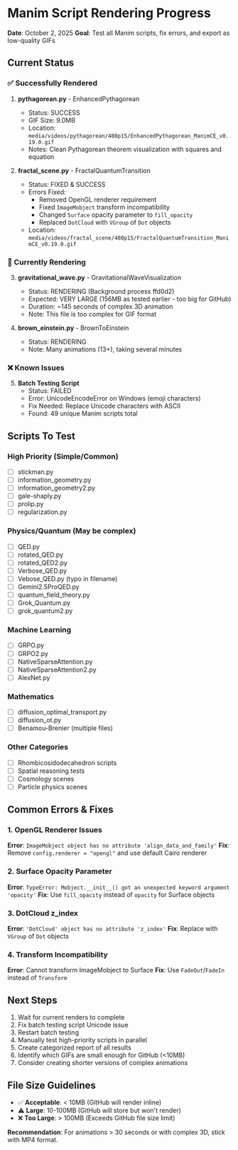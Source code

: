 # Manim Script Rendering Progress

**Date**: October 2, 2025
**Goal**: Test all Manim scripts, fix errors, and export as low-quality GIFs

## Current Status

### ✅ Successfully Rendered

1. **pythagorean.py** - EnhancedPythagorean
   - Status: SUCCESS
   - GIF Size: 9.0MB
   - Location: `media/videos/pythagorean/480p15/EnhancedPythagorean_ManimCE_v0.19.0.gif`
   - Notes: Clean Pythagorean theorem visualization with squares and equation

2. **fractal_scene.py** - FractalQuantumTransition
   - Status: FIXED & SUCCESS
   - Errors Fixed:
     - Removed OpenGL renderer requirement
     - Fixed `ImageMobject` transform incompatibility
     - Changed `Surface` opacity parameter to `fill_opacity`
     - Replaced `DotCloud` with `VGroup` of `Dot` objects
   - Location: `media/videos/fractal_scene/480p15/FractalQuantumTransition_ManimCE_v0.19.0.gif`

### 🔄 Currently Rendering

3. **gravitational_wave.py** - GravitationalWaveVisualization
   - Status: RENDERING (Background process ffd0d2)
   - Expected: VERY LARGE (156MB as tested earlier - too big for GitHub)
   - Duration: ~145 seconds of complex 3D animation
   - Note: This file is too complex for GIF format

4. **brown_einstein.py** - BrownToEinstein
   - Status: RENDERING
   - Note: Many animations (13+), taking several minutes

### ❌ Known Issues

5. **Batch Testing Script**
   - Status: FAILED
   - Error: UnicodeEncodeError on Windows (emoji characters)
   - Fix Needed: Replace Unicode characters with ASCII
   - Found: 49 unique Manim scripts total

## Scripts To Test

### High Priority (Simple/Common)
- [ ] stickman.py
- [ ] information_geometry.py
- [ ] information_geometry2.py
- [ ] gale-shaply.py
- [ ] prolip.py
- [ ] regularization.py

### Physics/Quantum (May be complex)
- [ ] QED.py
- [ ] rotated_QED.py
- [ ] rotated_QED2.py
- [ ] Verbose_QED.py
- [ ] Vebose_QED.py (typo in filename)
- [ ] Gemini2.5ProQED.py
- [ ] quantum_field_theory.py
- [ ] Grok_Quantum.py
- [ ] grok_quantum2.py

### Machine Learning
- [ ] GRPO.py
- [ ] GRPO2.py
- [ ] NativeSparseAttention.py
- [ ] NativeSparseAttention2.py
- [ ] AlexNet.py

### Mathematics
- [ ] diffusion_optimal_transport.py
- [ ] diffusion_ot.py
- [ ] Benamou-Brenier (multiple files)

### Other Categories
- [ ] Rhombicosidodecahedron scripts
- [ ] Spatial reasoning tests
- [ ] Cosmology scenes
- [ ] Particle physics scenes

## Common Errors & Fixes

### 1. OpenGL Renderer Issues
**Error**: `ImageMobject object has no attribute 'align_data_and_family'`
**Fix**: Remove `config.renderer = "opengl"` and use default Cairo renderer

### 2. Surface Opacity Parameter
**Error**: `TypeError: Mobject.__init__() got an unexpected keyword argument 'opacity'`
**Fix**: Use `fill_opacity` instead of `opacity` for Surface objects

### 3. DotCloud z_index
**Error**: `'DotCloud' object has no attribute 'z_index'`
**Fix**: Replace with `VGroup` of `Dot` objects

### 4. Transform Incompatibility
**Error**: Cannot transform ImageMobject to Surface
**Fix**: Use `FadeOut`/`FadeIn` instead of `Transform`

## Next Steps

1. Wait for current renders to complete
2. Fix batch testing script Unicode issue
3. Restart batch testing
4. Manually test high-priority scripts in parallel
5. Create categorized report of all results
6. Identify which GIFs are small enough for GitHub (<10MB)
7. Consider creating shorter versions of complex animations

## File Size Guidelines

- ✅ **Acceptable**: < 10MB (GitHub will render inline)
- ⚠️  **Large**: 10-100MB (GitHub will store but won't render)
- ❌ **Too Large**: > 100MB (Exceeds GitHub file size limit)

**Recommendation**: For animations > 30 seconds or with complex 3D, stick with MP4 format.
